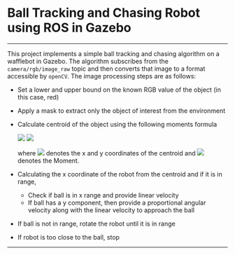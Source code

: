 # Ball Tracking and Chasing Robot using ROS in Gazebo 

---

This project implements a simple ball tracking and chasing algorithm on a wafflebot in Gazebo. The algorithm subscribes from the `camera/rgb/image_raw` topic and then converts that image to a format accessible by `openCV`. The image processing steps are as follows:
- Set a lower and upper bound on the known RGB value of the object (in this case, red)
- Apply a mask to extract only the object of interest from the environment
- Calculate centroid of the object using the following moments formula 

  <img src="https://render.githubusercontent.com/render/math?math=C_x = \frac{M_{10}}{M_00}">
  <img src="https://render.githubusercontent.com/render/math?math=C_y = \frac{M_{01}}{M_00}">
  
  where   <img src="https://render.githubusercontent.com/render/math?math=C_x, C_y"> denotes the x and y coordinates of the centroid and   <img src="https://render.githubusercontent.com/render/math?math=M"> denotes the Moment.
  
- Calculating the x coordinate of the robot from the centroid and if it is in range,
  - Check if ball is in x range and provide linear velocity
  - If ball has a y component, then provide a proportional angular velocity along with the linear velocity to approach the ball
- If ball is not in range, rotate the robot until it is in range
- If robot is too close to the ball, stop


---
  
  
